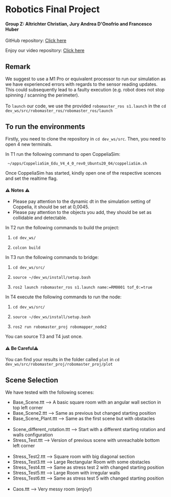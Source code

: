 # Robotics Final Project 
#### Group Z: Altrichter Christian, Jury Andrea D'Onofrio and Francesco Huber
GitHub repository: [Click here](https://github.com/Altricch/robomaster_proj.git)

Enjoy our video repository: [Click here](https://usi365-my.sharepoint.com/:f:/g/personal/donofj_usi_ch/EhkavI2BI3RIgTlFAT8el0EBNBjVjIQa2q_OUt_9QJctLQ?e=BJTnAg)

## Remark
We suggest to use a M1 Pro or equivalent processor to run our simulation as we have experienced errors with regards to the sensor reading updates. This could subsequently lead to a faulty execution (e.g. robot does not stop spinning / scanning the perimeter). 
<br/><br/>
To `launch` our code, we use the provided `robomaster_ros s1.launch` in the `cd dev_ws/src/robomaster_ros/robomaster_ros/launch`

## To run the environments

Firstly, you need to clone the repository in `cd dev_ws/src`. Then, you need to open 4 new terminals.

In T1 run the following command to open CoppeliaSim:

` ~/apps/CoppeliaSim_Edu_V4_4_0_rev0_Ubuntu20_04/coppeliaSim.sh`

Once CoppeliaSim has started, kindly open one of the respective scences and set the realtime flag.

#### ⚠️ Notes ⚠️
 - Please pay attention to the dynamic dt in the simulation setting of Coppelia, it should be set at 0,0045.
 - Please pay attention to the objects you add, they should be set as collidable and detectable.

In T2 run the following commands to build the project:

1. `cd dev_ws/`

2. `colcon build`

In T3 run the following commands to bridge:

1. `cd dev_ws/src/`

2. `source ~/dev_ws/install/setup.bash`

3. `ros2 launch robomaster_ros s1.launch name:=RM0001 tof_0:=true`

In T4 execute the following commands to run the node:

1. `cd dev_ws/src/`

2. `source ~/dev_ws/install/setup.bash`

3. `ros2 run robomaster_proj robomapper_node2`

You can source T3 and T4 just once. 

#### ⚠️ Be Careful⚠️
You can find your results in the folder called `plot` in `cd dev_ws/src/robomaster_proj/robomaster_proj/plot`

## Scene Selection
We have tested with the following scenes:
- Base_Scene.ttt ⟶ A basic square room with an angular wall section in top left corner
- Base_Scene2.ttt ⟶ Same as previous but changed starting position
- Base_Scene_Plant.ttt ⟶ Same as the first scene but with obstacles
<br/><br/>
- Scene_different_rotation.ttt ⟶ Start with a different starting rotation and walls configuration
- Stress_Test.ttt ⟶ Version of previous scene with unreachable bottom left corner
<br/><br/>
- Stress_Test2.ttt ⟶ Square room with big diagonal section
- Stress_Test3.ttt ⟶ Large Rectangular Room with some obstacles
- Stress_Test4.ttt ⟶ Same as stress test 2 with changed starting position
- Stress_Test5.ttt ⟶ Large Room with irregular walls
- Stress_Test6.ttt ⟶ Same as stress test 5 with changed starting position
<br/><br/>
- Caos.ttt ⟶ Very messy room (enjoy!)
